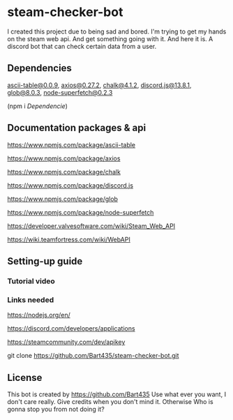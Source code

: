 # steam-checker-bot

I created this project due to being sad and bored. I'm trying to get my hands on the steam web api. And get something going with it. And here it is. A discord bot that can check certain data from a user.

## Dependencies

ascii-table@0.0.9, 
axios@0.27.2, 
chalk@4.1.2, 
discord.js@13.8.1, 
glob@8.0.3, 
node-superfetch@0.2.3

(npm i *Dependencie*)

## Documentation packages & api
<!--ascii-table-->
https://www.npmjs.com/package/ascii-table
<!--axios-->
https://www.npmjs.com/package/axios
<!--chalk-->
https://www.npmjs.com/package/chalk
<!--discord.js-->
https://www.npmjs.com/package/discord.js
<!--glob-->
https://www.npmjs.com/package/glob
<!--node-superfetch-->
https://www.npmjs.com/package/node-superfetch
<!--steam web api-->
https://developer.valvesoftware.com/wiki/Steam_Web_API
<!--tf web api-->
https://wiki.teamfortress.com/wiki/WebAPI

## Setting-up guide

### Tutorial video

### Links needed
<!--installing node.js-->
https://nodejs.org/en/ 
<!--getting the bot ready-->
https://discord.com/developers/applications
<!--getting the steam api key-->
https://steamcommunity.com/dev/apikey
<!--cloning the repo-->
git clone https://github.com/Bart435/steam-checker-bot.git

## License

This bot is created by https://github.com/Bart435
Use what ever you want, I don't care really. Give credits when you don't mind it. Otherwise Who is gonna stop you from not doing it?
